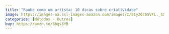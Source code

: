 ```yaml
---
title: "Roube como um artista: 10 dicas sobre criatividade"
image: https://images-na.ssl-images-amazon.com/images/I/51yZ0cb5VFL._SX480_BO1,204,203,200_.jpg
categories: [Métodos - Outros]
buy: https://amzn.to/3bgs8YB
---
```

